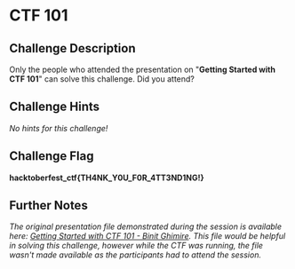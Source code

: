 # CTF 101

## Challenge Description

Only the people who attended the presentation on "**Getting Started with CTF 101**" can solve this challenge. Did you attend?

## Challenge Hints

*No hints for this challenge!*

## Challenge Flag

**hacktoberfest_ctf{TH4NK_Y0U_F0R_4TT3ND1NG!}**

## Further Notes

*The original presentation file demonstrated during the session is available here: [Getting Started with CTF 101 - Binit Ghimire](https://drive.google.com/file/d/15EYdqvS0vnBlqVmomHstouTbG23Ozvhl/view?usp=sharing). This file would be helpful in solving this challenge, however while the CTF was running, the file wasn't made available as the participants had to attend the session.*
